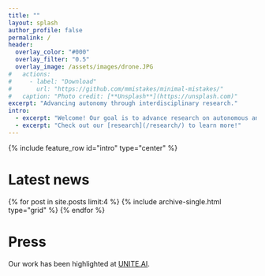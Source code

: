 ```yaml
---
title: ""
layout: splash
author_profile: false
permalink: /
header:
  overlay_color: "#000"
  overlay_filter: "0.5"
  overlay_image: /assets/images/drone.JPG
#   actions:
#     - label: "Download"
#       url: "https://github.com/mmistakes/minimal-mistakes/"
#   caption: "Photo credit: [**Unsplash**](https://unsplash.com)"
excerpt: "Advancing autonomy through interdisciplinary research."
intro: 
  - excerpt: "Welcome! Our goal is to advance research on autonomous and intelligent systems with a focus on autonomous agents that interact with each other and humans. We primarily work at the intersection of artificial intelligence, machine learning, multi-agent systems, and controls, though we draw inspiration from other fields, like neuroscience, as well."
  - excerpt: "Check out our [research](/research/) to learn more!"
---
```


{% include feature_row id="intro" type="center" %}

<!-- # Highlighted projects -->

# Latest news

<!-- <div class="feature__wrapper">
  {% for post in site.posts limit:3 %}
     {% include archive-single.html %}
  {% endfor %}
</div> -->

<div class="grid__wrapper">
  {% for post in site.posts limit:4 %}
    {% include archive-single.html type="grid" %}
  {% endfor %}
</div>

# Press

Our work has been highlighted at [UNITE.AI](https://www.unite.ai/ai-helps-train-teams-of-collaborative-robots-and-drones/).